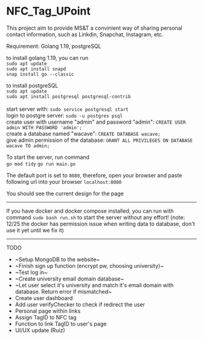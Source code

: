 # NFC_Tag_UPoint
 This project aim to provide MS&T a convinient way of sharing personal contact information, such as Linkdin, Snapchat, Instagram, etc.
<br>

Requirement: Golang 1.19, postgreSQL

to install golang 1.19, you can run <br>
`sudo apt update` <br>
`sudo apt install snapd` <br>
`snap install go --classic` <br>

to install postgreSQL <br>
`sudo apt update` <br>
`sudo apt install postgresql postgresql-contrib` <br> <br>
start server with: 
`sudo service postgresql start` <br>
login to postgre server: 
`sudo -u postgres psql` <br>
create user with username "admin" and password "admin": 
`CREATE USER admin WITH PASSWORD 'admin';` <br>
create a database named "wacave": 
`CREATE DATABASE wacave;` <br>
give admin permission of the database:
`GRANT ALL PRIVILEGES ON DATABASE wacave TO admin;` <br>




 To start the server, run command <br>
`go mod tidy`
`go run main.go` 

The default port is set to `8080`, therefore, open your browser and paste following url into your browser
`localhost:8080`

You should see the current design for the page

--------

If you have docker and docker compose installed, you can run with command
`sudo bash run.sh`
to start the server without any effort!
(note: 12/25 the docker has permission issue when writing data to database, don't use it yet until we fix it)

--------

TODO

- ~Setup MongoDB to the website~
- ~Finish sign up function (encrypt pw, choosing university)~
- ~Test log in~
- ~Create university email domain database~
- ~Let user select it's university and match it's email domain with database. Return error if mismatched~
- Create user dashboard
- Add user verifyChecker to check if redirect the user
- Personal page within links
- Assign TagID to NFC tag
- Function to link TagID to user's page
- UI/UX update (Ruiz)
